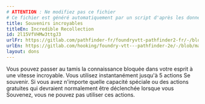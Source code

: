 ```yaml
---
# ATTENTION : Ne modifiez pas ce fichier
# Ce fichier est généré automatiquement par un script d'après les données du module Foundry VTT officiel et de sa traduction
title: Souvenirs incroyables
titleEn: Incredible Recollection
id: 2l15VfVHMw3ttgJ3
urlFr: https://gitlab.com/pathfinder-fr/foundryvtt-pathfinder2-fr/-/blob/master/data/feats/2l15VfVHMw3ttgJ3.htm
urlEn: https://gitlab.com/hooking/foundry-vtt---pathfinder-2e/-/blob/master/packs/data/feats.db/incredible-recollection.json
layout: dons
---
```

Vous pouvez passer au tamis la connaissance bloquée dans votre esprit à une vitesse incroyable. Vous utilisez instantanément jusqu'à 5 actions Se souvenir. Si vous avez n'importe quelle capacité spéciale ou des actions gratuites qui devraient normalement être déclenchée lorsque vous Souvenez, vous ne pouvez pas utiliser ces actions.
